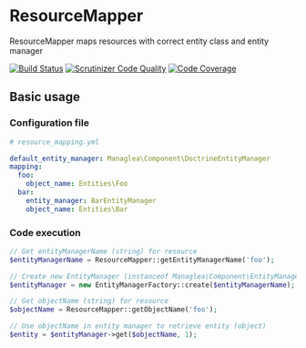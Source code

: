 # ResourceMapper

ResourceMapper maps resources with correct entity class and entity manager

[![Build Status](https://scrutinizer-ci.com/g/managlea/ResourceMapper/badges/build.png?b=master)](https://scrutinizer-ci.com/g/managlea/ResourceMapper/build-status/master) [![Scrutinizer Code Quality](https://scrutinizer-ci.com/g/managlea/ResourceMapper/badges/quality-score.png?b=master)](https://scrutinizer-ci.com/g/managlea/ResourceMapper/?branch=master) [![Code Coverage](https://scrutinizer-ci.com/g/managlea/ResourceMapper/badges/coverage.png?b=master)](https://scrutinizer-ci.com/g/managlea/ResourceMapper/?branch=master)

## Basic usage
### Configuration file
```yaml
# resource_mapping.yml

default_entity_manager: Managlea\Component\DoctrineEntityManager
mapping:
  foo:
    object_name: Entities\Foo
  bar:
    entity_manager: BarEntityManager
    object_name: Entities\Bar
```
### Code execution
```php
// Get entityManagerName (string) for resource
$entityManagerName = ResourceMapper::getEntityManagerName('foo');

// Create new EntityManager (instanceof Managlea\Component\EntityManagerInterface) by name
$entityManager = new EntityManagerFactory::create($entityManagerName);

// Get objectName (string) for resource
$objectName = ResourceMapper::getObjectName('foo');

// Use objectName in entity manager to retrieve entity (object)
$entity = $entityManager->get($objectName, 1);
```
